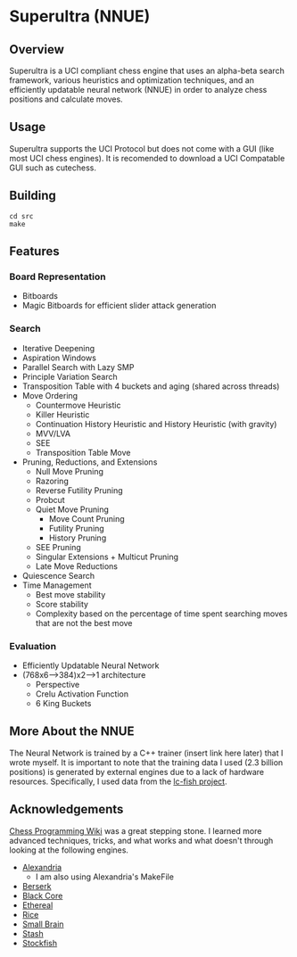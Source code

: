 # Superultra (NNUE)

## Overview
Superultra is a UCI compliant chess engine that uses an alpha-beta search framework, various heuristics and optimization techniques, and an efficiently updatable neural network (NNUE) in order to analyze chess positions and calculate moves.

## Usage
Superultra supports the UCI Protocol but does not come with a GUI (like most UCI chess engines). It is recomended to download a UCI Compatable GUI such as cutechess.

## Building
```
cd src
make
```

## Features

### Board Representation
* Bitboards
* Magic Bitboards for efficient slider attack generation

### Search
* Iterative Deepening
* Aspiration Windows
* Parallel Search with Lazy SMP
* Principle Variation Search
* Transposition Table with 4 buckets and aging (shared across threads)
* Move Ordering
  * Countermove Heuristic
  * Killer Heuristic
  * Continuation History Heuristic and History Heuristic (with gravity) 
  * MVV/LVA
  * SEE
  * Transposition Table Move
* Pruning, Reductions, and Extensions
  * Null Move Pruning 
  * Razoring
  * Reverse Futility Pruning
  * Probcut
  * Quiet Move Pruning
    * Move Count Pruning
    * Futility Pruning
    * History Pruning
  * SEE Pruning
  * Singular Extensions + Multicut Pruning
  * Late Move Reductions
* Quiescence Search
* Time Management
  * Best move stability
  * Score stability
  * Complexity based on the percentage of time spent searching moves that are not the best move 

### Evaluation
* Efficiently Updatable Neural Network
* (768x6-->384)x2-->1 architecture
  *  Perspective
  *  Crelu Activation Function
  *  6 King Buckets

## More About the NNUE
The Neural Network is trained by a C++ trainer (insert link here later) that I wrote myself. It is important to note that the training data I used (2.3 billion positions) is generated by external engines due to a lack of hardware resources. Specifically, I used data from the <a href="https://lczero.org/blog/2021/04/jumping-on-the-nnue-bandwagon">lc-fish project</a>.

## Acknowledgements
<a href="https://www.chessprogramming.org/Main_Page">Chess Programming Wiki</a> was a great stepping stone. I learned more advanced techniques, tricks, and what works and what doesn't through looking at the following engines. 

* <a href="https://github.com/PGG106/Alexandria">Alexandria</a>
    * I am also using Alexandria's MakeFile
* <a href="https://github.com/jhonnold/berserk">Berserk</a>
* <a href="https://github.com/SzilBalazs/BlackCore">Black Core</a>
* <a href="https://github.com/AndyGrant/Ethereal">Ethereal</a>
* <a href="https://github.com/rafid-dev/rice">Rice</a>
* <a href="https://github.com/Disservin/Smallbrain">Small Brain</a>
* <a href="https://github.com/mhouppin/stash-bot">Stash</a>
* <a href="https://github.com/official-stockfish/Stockfish">Stockfish</a>
